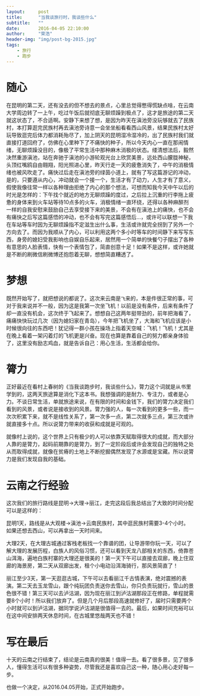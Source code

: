 ```yaml
---
layout:     post
title:      "当我谈旅行时，我谈些什么"
subtitle:   ""
date:       2016-04-05 22:10:00
author:     "荣浩"
header-img: "img/post-bg-2015.jpg"
tags:
    - 旅行
    - 跑步
---
```


# 随心

在昆明的第二天，还有没去的但不想去的景点，心里总觉得憋得慌缺点啥，在云南大学周边转了一上午，吃过午饭后就彻底无聊烦躁到极点了，这才是旅途的第二天就这状态了，不合适啊。安静下来想了想，是因为昨天在滇池旁没玩够就去了民族村，本打算逛完民族村再去滇池旁诗意一会坐坐船看看西山风景，结果民族村太好玩导致逛完后体力都消耗殆尽了，加上阴天的昆明湿冷湿冷的，出了民族村我们就直接打道回府了，仿佛在心里种下了不痛快的种子，所以今天内心一直在那闹情绪，无聊烦躁没目的，像极了平常生活中那种麻木消极的状态。缕清想法后，毅然决然重游滇池，站在奔驰于滇池的小游轮观光台上欣赏美景，远处西山朦胧神秘，头顶红嘴鸥自由翱翔，阳光照进心里，昨天行走一天的疲惫消失了，中午的消极情绪也被风吹走了。痛快过后走在滇池旁的绿茵小道上，就有了写这篇游记的冲动，是的，只要遵从内心，冲动就会一个接一个，生活才有了动力，人生才有了意义，假使我像往常一样以各种理由拒绝了内心的那个想法，可想而知我今天中午以后的时光是怎样的：下午找个就近的地方无聊烦躁的度过，之后拉上沉重的行李拖上疲惫的身体来到火车站等待10点多的火车，消极情绪一直环绕，还得以各种麻醉剂一样的自我安慰来鼓励自己去享受接下来的美景，不会有在滇池上的痛快，也不会有痛快之后写这篇感悟的冲动，也不会有写完这篇感悟后...，或许可以联想一下我在车站等车时因为无聊烦躁指不定滋生出什么事，生活或许就完全拐到了另外一个方向去了。而因为我顺从了内心，可以利用这两个多小时等车的时间静下来写写东西，身旁的媳妇受我影响也自娱自乐起来，居然用一个简单的快餐勺子摆出了各种有意思的人脸表情，快有一个表情包了，简直创意十足！如果不是这样，或许她就是不断的刷微信刷微博还抱怨着无聊，想想简直糟透了。

# 梦想

既然开始写了，就把想说的都说了。这次来云南是`飞`来的，本是件很正常的事，可对于我来说并不一般，因为这是我第一次坐飞机！以前是没有条件，后来有条件了却一直没有机会，这次终于飞起来了。想想自己这两年挺带劲的，前年把海看了，痛痛快快玩过几次（因为媳妇家在青岛），今年把飞机坐了，大海和飞机应该是小时候很向往的东西吧！犹记得一群小孩在操场上指着天空喊：飞机！飞机！尤其是在晚上看着一架闪着灯的飞机更是兴奋。现在也算是靠着自己的努力都亲身体验了，这里没有励志鸡血，就是告诉自己：用心生活，生活都会给你。

# 膂力

正好最近在看村上春树的《当我谈跑步时，我谈些什么》，膂力这个词就是从书里学到的，这两天旅途算是消化下这本书。我想强调的是耐力、专注力，或者是心力。不谈日常生活，单就旅途来说，在有限的时间和金钱下，我们的膂力决定我们看到的风景，或者说是接收到的风景。膂力强的人，每一次看到的更多一些，而一次次积累下来，就不是线性关系了，第一次多一点，第二次就多三点，第三次或许就直接多十点。所以说膂力带来的收获和成就是可观的。

就像村上说的，这个世界上只有极少的人可以依靠天赋取得很大的成就，而大部分人靠的是膂力，起码前期靠的是膂力，到了一定阶段后或许会发现自己的独特之处从而取得成就，就像在贫瘠的土地上不断挖掘偶然发现了水源或是宝藏。所以说膂力是我们发现自我的基础。

# 云南之行经验

这次我们的旅行路线是昆明->大理->丽江，走完这段后我总结出了大致的时间分配可以是这样的：

昆明1天，路线是从大观楼->滇池->云南民族村，其中逛民族村需要3-4个小时。如果还想去西山，可以再拿出一天时间来。

大理2天，在大理古城通过客栈老板找一个靠谱的团，让导游带你玩一天，可以了解大理的发展历程，白族人的风俗习惯，还可以看到天龙八部相关的东西，倚靠苍山洱海，遍地白族村寨的大理还是很美的！第一天下午可以直接去双廊，晚上住双廊的海景房，第二天从双廊出发，租个小电动沿洱海骑行，那风景简直了！

丽江至少3天，第一天逛逛古城，下午可以去看丽江千古情表演，绝对震撼的表演。第二天去玉龙雪山，跟个纯玩团负责送你去雪山，你只负责玩就行，雪山的景色很不错！第三天可以去泸沽湖，因为现在丽江到泸沽湖那段正在修路，单程就需要8个小时！所以我们放弃了。但是几个月后那段高速就修好了，届时只需要两个小时就可以到泸沽湖，据同学说泸沽湖是很值得一去的。最后，如果时间充裕可以在这中间安排两天休息时间，在古城里悠哉两天也不错！

# 写在最后

十天的云南之行结束了，结论是云南真的很美！值得一去。看了很多景，见了很多人，懂得生活可以有很多种姿势，尽管我还是喜欢自己这一种，随心用心走好每一步。

也做一个决定，从2016.04.05开始，正式开始跑步。


